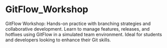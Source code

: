 # GitFlow_Workshop
GitFlow Workshop: Hands-on practice with branching strategies and collaborative development. Learn to manage features, releases, and hotfixes using GitFlow in a simulated team environment. Ideal for students and developers looking to enhance their Git skills.
